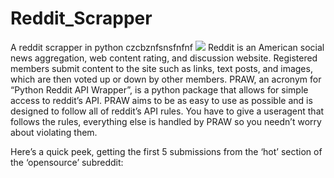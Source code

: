 # Reddit_Scrapper
A reddit scrapper in python
czcbznfsnsfnfnf
![](http://www.vectorsland.com/imgd/l58587-reddit-logo-55371.png)
Reddit is an American social news aggregation, web content rating, and discussion website. Registered members submit content to the site such as links, text posts, and images, which are then voted up or down by other members. 
PRAW, an acronym for “Python Reddit API Wrapper”, is a python package that allows for simple access to reddit’s API. PRAW aims to be as easy to use as possible and is designed to follow all of reddit’s API rules. You have to give a useragent that follows the rules, everything else is handled by PRAW so you needn’t worry about violating them.

Here’s a quick peek, getting the first 5 submissions from the ‘hot’ section of the ‘opensource’ subreddit:


